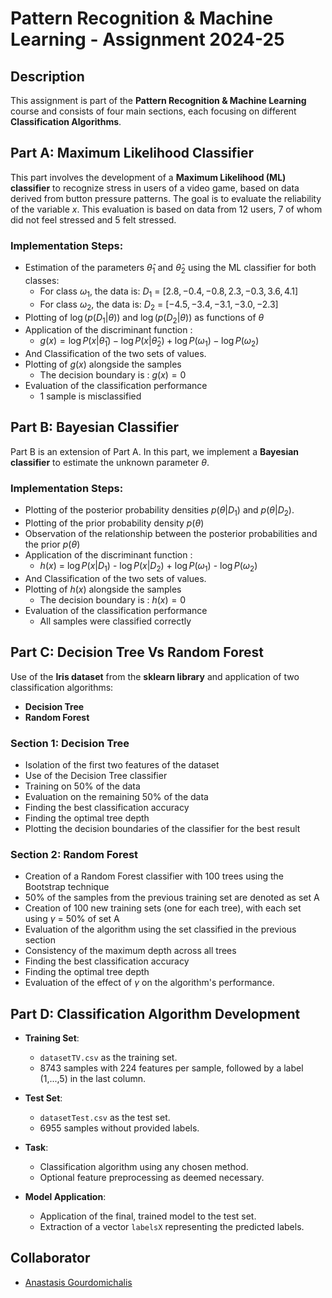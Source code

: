 # Pattern Recognition & Machine Learning - Assignment 2024-25

## Description
This assignment is part of the **Pattern Recognition & Machine Learning** course and consists of four main sections, each focusing on different **Classification Algorithms**.

## Part A: Maximum Likelihood Classifier
This part involves the development of a **Maximum Likelihood (ML) classifier** to recognize stress in users of a video game, based on data derived from button pressure patterns. The goal is to evaluate the reliability of the variable $x$. This evaluation is based on data from 12 users, 7 of whom did not feel stressed and 5 felt stressed.

### Implementation Steps:
- Estimation of the parameters $\hat{\theta}_1$ and $\hat{\theta}_2$ using the ML classifier for both classes:
  - For class ${\omega}_1$, the data is: ${D}_1$ = $[2.8,−0.4,−0.8,2.3,−0.3,3.6,4.1]$
  - For class ${\omega}_2$, the data is: ${D}_2$ = $[−4.5,−3.4,−3.1,−3.0,−2.3]$
- Plotting of $\log( p({D}_1 | \theta))$ and $\log( p({D}_2 | \theta))$ as functions of $\theta$
- Application of the discriminant function :
  - $g(x) = \log P(x | \hat{\theta}_1) - \log P(x | \hat{\theta}_2) + \log P(\omega_1) - \log P(\omega_2)$
- And Classification of the two sets of values.
- Plotting of $g(x)$ alongside the samples
  - The decision boundary is : $g(x) = 0$
- Evaluation of the classification performance
  - 1 sample is misclassified

## Part B: Bayesian Classifier
Part B is an extension of Part A. In this part, we implement a **Bayesian classifier** to estimate the unknown parameter $\theta$.

### Implementation Steps:
- Plotting of the posterior probability densities $p(\theta|D_1)$ and $p(\theta|D_2)$.
- Plotting of the prior probability density $p(\theta)$
- Observation of the relationship between the posterior probabilities and the prior $p(\theta)$
- Application of the discriminant function :
  - $h(x)$ = $\log P(x | D_1)$ - $\log P(x | D_2)$ + $\log P(\omega_1)$ - $\log P(\omega_2)$
- And Classification of the two sets of values.
- Plotting of $h(x)$ alongside the samples
  - The decision boundary is : $h(x) = 0$
- Evaluation of the classification performance
  - All samples were classified correctly

## Part C: Decision Tree Vs Random Forest
Use of the **Iris dataset** from the **sklearn library** and application of two classification algorithms:
- **Decision Tree**
- **Random Forest**
  
### Section 1: Decision Tree
- Isolation of the first two features of the dataset
- Use of the Decision Tree classifier
- Training on 50% of the data
- Evaluation on the remaining 50% of the data
- Finding the best classification accuracy
- Finding the optimal tree depth
- Plotting the decision boundaries of the classifier for the best result 

### Section 2: Random Forest
- Creation of a Random Forest classifier with 100 trees using the Bootstrap technique
- 50% of the samples from the previous training set are denoted as set A
- Creation of 100 new training sets (one for each tree), with each set using  $\gamma$ = 50% of set A
- Evaluation of the algorithm using the set classified in the previous section
- Consistency of the maximum depth across all trees
- Finding the best classification accuracy
- Finding the optimal tree depth
- Evaluation of the effect of $\gamma$ on the algorithm's performance.

## Part D: Classification Algorithm Development

- **Training Set**:  
  - `datasetTV.csv` as the training set.  
  - 8743 samples with 224 features per sample, followed by a label (1,...,5) in the last column.
 
- **Test Set**:  
  - `datasetTest.csv` as the test set.  
  - 6955 samples without provided labels.
  
- **Task**:  
  - Classification algorithm using any chosen method.  
  - Optional feature preprocessing as deemed necessary.
  
- **Model Application**:  
  - Application of the final, trained model to the test set.  
  - Extraction of a vector `labelsX` representing the predicted labels.


## Collaborator
- [Anastasis Gourdomichalis](https://github.com/anasgourd)  
